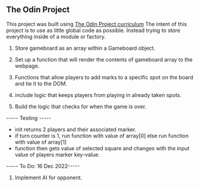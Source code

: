 ## The Odin Project
This project was built using [The Odin Project curriculum](https://www.theodinproject.com/lessons/node-path-javascript-tic-tac-toe)
The intent of this project is to use as little global code as possible. Instead trying to store everything inside of a module or factory.



1. Store gameboard as an array within a Gameboard object.


2. Set up a function that will render the contents of gameboard array to the webpage.

3. Functions that allow players to add marks to a specific spot on the board and tie it to the DOM.

4. include logic that keeps players from playing in already taken spots.

5. Build the logic that checks for when the game is over.


----- Testing -----
- init returns 2 players and their associated marker.
- if turn counter is 1, run function with value of array[0] else run function with value of array[1]
- function then gets value of selected square and changes with the input value of players marker key-value.

----- To Do: 16 Dec 2022-----
1. Implement AI for opponent.